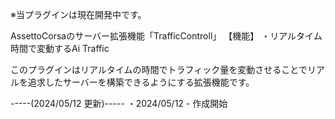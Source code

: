 ※当プラグインは現在開発中です。

AssettoCorsaのサーバー拡張機能「TrafficControll」
【機能】
・リアルタイム時間で変動するAi Traffic

このプラグインはリアルタイムの時間でトラフィック量を変動させることでリアルを追求したサーバーを構築できるようにする拡張機能です。

-----(2024/05/12 更新)-----
・2024/05/12 - 作成開始